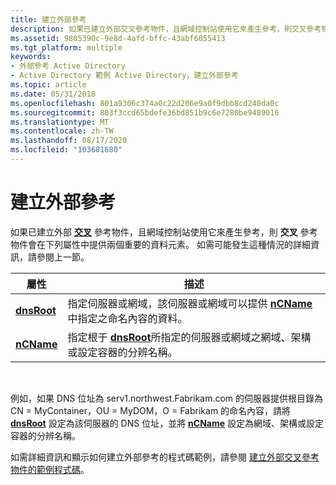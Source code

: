 ```yaml
---
title: 建立外部參考
description: 如果已建立外部交叉參考物件，且網域控制站使用它來產生參考，則交叉參考物件會在下列屬性中提供兩個重要的資料元素。
ms.assetid: 9805390c-9e8d-4afd-bffc-43abf6055413
ms.tgt_platform: multiple
keywords:
- 外部參考 Active Directory
- Active Directory 範例 Active Directory，建立外部參考
ms.topic: article
ms.date: 05/31/2018
ms.openlocfilehash: 801a9306c374a0c22d206e9a0f9dbb8cd240da0c
ms.sourcegitcommit: 803f3ccd65bdefe36bd851b9c6e7280be9489016
ms.translationtype: MT
ms.contentlocale: zh-TW
ms.lasthandoff: 08/17/2020
ms.locfileid: "103681680"
---
```

# <a name="creating-an-external-referral"></a>建立外部參考

如果已建立外部 [**交叉**](/windows/desktop/ADSchema/c-crossref) 參考物件，且網域控制站使用它來產生參考，則 **交叉** 參考物件會在下列屬性中提供兩個重要的資料元素。 如需可能發生這種情況的詳細資訊，請參閱上一節。



| 屬性                           | 描述                                                                                                                                                         |
|------------------------------------|---------------------------------------------------------------------------------------------------------------------------------------------------------------------|
| [**dnsRoot**](/windows/desktop/ADSchema/a-dnsroot) | 指定伺服器或網域，該伺服器或網域可以提供 [**nCName**](/windows/desktop/ADSchema/a-ncname)中指定之命名內容的資料。                                           |
| [**nCName**](/windows/desktop/ADSchema/a-ncname)   | 指定根于 [**dnsRoot**](/windows/desktop/ADSchema/a-dnsroot)所指定的伺服器或網域之網域、架構或設定容器的分辨名稱。 |



 

例如，如果 DNS 位址為 serv1.northwest.Fabrikam.com 的伺服器提供根目錄為 CN = MyContainer，OU = MyDOM，O = Fabrikam 的命名內容，請將 [**dnsRoot**](/windows/desktop/ADSchema/a-dnsroot) 設定為該伺服器的 DNS 位址，並將 [**nCName**](/windows/desktop/ADSchema/a-ncname) 設定為網域、架構或設定容器的分辨名稱。

如需詳細資訊和顯示如何建立外部參考的程式碼範例，請參閱 [建立外部交叉參考物件的範例程式碼](example-code-for-creating-an-external-crossref-object.md)。

 

 